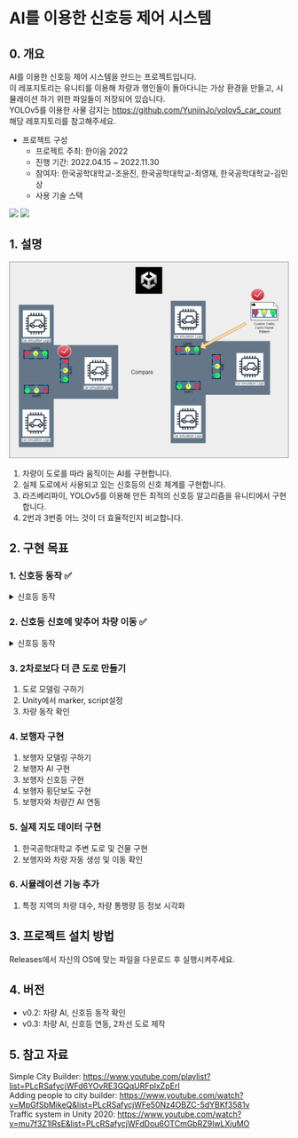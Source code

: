 # AI를 이용한 신호등 제어 시스템
  
  
## 0. 개요
AI를 이용한 신호등 제어 시스템을 만드는 프로젝트입니다.  
이 레포지토리는 유니티를 이용해 차량과 행인들이 돌아다니는 가상 환경을 만들고, 시뮬레이션 하기 위한 파일들이 저장되어 있습니다.  
YOLOv5를 이용한 사물 감지는 https://github.com/YunjinJo/yolov5_car_count 해당 레포지토리를 참고해주세요.

- 프로젝트 구성
  - 프로젝트 주최: 한이음 2022
  - 진행 기간: 2022.04.15 ~ 2022.11.30
  - 참여자: 한국공학대학교-조윤진, 한국공학대학교-최영재, 한국공학대학교-김민상
  - 사용 기술 스택  
<img src="https://img.shields.io/badge/C Sharp-239120?style=for-the-badge&logo=C Sharp&logoColor=white">  
<img src="https://img.shields.io/badge/Unity-000000?style=for-the-badge&logo=Unity&logoColor=white">

## 1. 설명
![UnityProject](https://github.com/YunjinJo/TrafficSimulation/blob/master/README_files/UnityProject.png?raw=true)
1. 차량이 도로를 따라 움직이는 AI를 구현합니다.
2. 실제 도로에서 사용되고 있는 신호등의 신호 체계를 구현합니다.
3. 라즈베리파이, YOLOv5를 이용해 만든 최적의 신호등 알고리즘을 유니티에서 구현합니다.
4. 2번과 3번중 어느 것이 더 효율적인지 비교합니다.

## 2. 구현 목표
### 1. 신호등 동작 ✅
<details>
<summary>신호등 동작</summary>
<div markdown="1">

<img src = "https://github.com/YunjinJo/TrafficSimulation/blob/master/README_files/plan1_1.png?raw=true" width="45%">   
<img src = "https://github.com/YunjinJo/TrafficSimulation/blob/master/README_files/plan1_2.png?raw=true" width="45%">   

정해진 시간에 따라 신호등의 신호가 자동으로 변경되는 것을 확인
</div>
</details>



### 2. 신호등 신호에 맞추어 차량 이동 ✅  
<details>
<summary>신호등 동작</summary>
<div>

<img src = "https://github.com/YunjinJo/TrafficSimulation/blob/master/README_files/Plan2_gif.gif?raw=true">

<a href="https://www.youtube.com/watch?v=37I2fnLaaOU">유튜브 링크</a>

↑클릭시 유튜브로 이동  
신호등의 신호에 따라 차량이 멈추고, 움직이는 것을 확인
</div>
</details>

### 3. 2차로보다 더 큰 도로 만들기 
1. 도로 모델링 구하기  
2. Unity에서 marker, script설정  
3. 차량 동작 확인  


### 4. 보행자 구현
1. 보행자 모델링 구하기
2. 보행자 AI 구현
3. 보행자 신호등 구현
4. 보행자 횡단보도 구현
5. 보행자와 차량간 AI 연동

### 5. 실제 지도 데이터 구현
1. 한국공학대학교 주변 도로 및 건물 구현
2. 보행자와 차량 자동 생성 및 이동 확인

### 6. 시뮬레이션 기능 추가
1. 특정 지역의 차량 대수, 차량 통행량 등 정보 시각화


## 3. 프로젝트 설치 방법
Releases에서 자신의 OS에 맞는 파일을 다운로드 후 실행시켜주세요.

## 4. 버전
- v0.2: 차량 AI, 신호등 동작 확인
- v0.3: 차량 AI, 신호등 연동, 2차선 도로 제작


## 5. 참고 자료
Simple City Builder: https://www.youtube.com/playlist?list=PLcRSafycjWFd6YOvRE3GQqURFpIxZpErI   
Adding people to city builder: https://www.youtube.com/watch?v=MpGfSbMikeQ&list=PLcRSafycjWFe50Nz4OBZC-5dYBKf3581v   
Traffic system in Unity 2020: https://www.youtube.com/watch?v=mu7f3Z1lRsE&list=PLcRSafycjWFdDou6OTCmGbRZ9lwLXjuMO   
